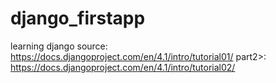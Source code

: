 # django_firstapp
learning django
source: https://docs.djangoproject.com/en/4.1/intro/tutorial01/
part2>: https://docs.djangoproject.com/en/4.1/intro/tutorial02/